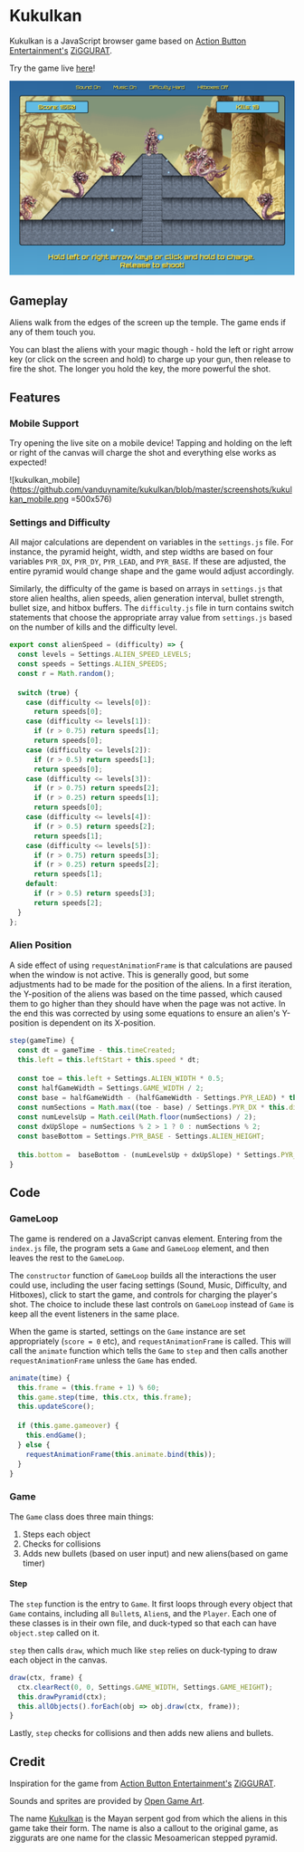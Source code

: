 # Kukulkan
Kukulkan is a JavaScript browser game based on [Action Button Entertainment's][abe_wiki] [ZiGGURAT][ziggurat_wiki].

Try the game live [here][kukulkan_live]!

![kukulkan_screenshot](https://github.com/vanduynamite/kukulkan/blob/master/screenshots/kukulkan_screenshot_focus.png)

## Gameplay
Aliens walk from the edges of the screen up the temple. The game ends if any of them touch you.

You can blast the aliens with your magic though - hold the left or right arrow key (or click on the screen and hold) to charge up your gun, then release to fire the shot. The longer you hold the key, the more powerful the shot.

## Features

### Mobile Support
Try opening the live site on a mobile device! Tapping and holding on the left or right of the canvas will charge the shot and everything else works as expected!

![kukulkan_mobile](https://github.com/vanduynamite/kukulkan/blob/master/screenshots/kukulkan_mobile.png =500x576)

### Settings and Difficulty
All major calculations are dependent on variables in the `settings.js` file. For instance, the pyramid height, width, and step widths are based on four variables `PYR_DX`, `PYR_DY`, `PYR_LEAD`, and `PYR_BASE`. If these are adjusted, the entire pyramid would change shape and the game would adjust accordingly.

Similarly, the difficulty of the game is based on arrays in `settings.js` that store alien healths, alien speeds, alien generation interval, bullet strength, bullet size, and hitbox buffers. The `difficulty.js` file in turn contains switch statements that choose the appropriate array value from `settings.js` based on the number of kills and the difficulty level.

``` JavaScript
export const alienSpeed = (difficulty) => {
  const levels = Settings.ALIEN_SPEED_LEVELS;
  const speeds = Settings.ALIEN_SPEEDS;
  const r = Math.random();

  switch (true) {
    case (difficulty <= levels[0]):
      return speeds[0];
    case (difficulty <= levels[1]):
      if (r > 0.75) return speeds[1];
      return speeds[0];
    case (difficulty <= levels[2]):
      if (r > 0.5) return speeds[1];
      return speeds[0];
    case (difficulty <= levels[3]):
      if (r > 0.75) return speeds[2];
      if (r > 0.25) return speeds[1];
      return speeds[0];
    case (difficulty <= levels[4]):
      if (r > 0.5) return speeds[2];
      return speeds[1];
    case (difficulty <= levels[5]):
      if (r > 0.75) return speeds[3];
      if (r > 0.25) return speeds[2];
      return speeds[1];
    default:
      if (r > 0.5) return speeds[3];
      return speeds[2];
  }
};
```
### Alien Position
A side effect of using `requestAnimationFrame` is that calculations are paused when the window is not active. This is generally good, but some adjustments had to be made for the position of the aliens. In a first iteration, the Y-position of the aliens was based on the time passed, which caused them to go higher than they should have when the page was not active. In the end this was corrected by using some equations to ensure an alien's Y-position is dependent on its X-position.

``` JavaScript
step(gameTime) {
  const dt = gameTime - this.timeCreated;
  this.left = this.leftStart + this.speed * dt;

  const toe = this.left + Settings.ALIEN_WIDTH * 0.5;
  const halfGameWidth = Settings.GAME_WIDTH / 2;
  const base = halfGameWidth - (halfGameWidth - Settings.PYR_LEAD) * this.dir;
  const numSections = Math.max((toe - base) / Settings.PYR_DX * this.dir, 0);
  const numLevelsUp = Math.ceil(Math.floor(numSections) / 2);
  const dxUpSlope = numSections % 2 > 1 ? 0 : numSections % 2;
  const baseBottom = Settings.PYR_BASE - Settings.ALIEN_HEIGHT;

  this.bottom =  baseBottom - (numLevelsUp + dxUpSlope) * Settings.PYR_DY;
}
```

## Code
### GameLoop
The game is rendered on a JavaScript canvas element. Entering from the `index.js` file, the program sets a `Game` and `GameLoop` element, and then leaves the rest to the `GameLoop`.

The `constructor` function of `GameLoop` builds all the interactions the user could use, including the user facing settings (Sound, Music, Difficulty, and Hitboxes), click to start the game, and controls for charging the player's shot. The choice to include these last controls on `GameLoop` instead of `Game` is keep all the event listeners in the same place.

When the game is started, settings on the `Game` instance are set appropriately (`score = 0` etc), and `requestAnimationFrame` is called. This will call the `animate` function which tells the `Game` to `step` and then calls another `requestAnimationFrame` unless the `Game` has ended.

``` JavaScript
animate(time) {
  this.frame = (this.frame + 1) % 60;
  this.game.step(time, this.ctx, this.frame);
  this.updateScore();

  if (this.game.gameover) {
    this.endGame();
  } else {
    requestAnimationFrame(this.animate.bind(this));
  }
}
```

### Game
The `Game` class does three main things:
1. Steps each object
2. Checks for collisions
3. Adds new bullets (based on user input) and new aliens(based on game timer)

#### Step
The `step` function is the entry to `Game`. It first loops through every object that `Game` contains, including all `Bullet`s, `Alien`s, and the `Player`. Each one of these classes is in their own file, and duck-typed so that each can have `object.step` called on it.

`step` then calls `draw`, which much like `step` relies on duck-typing to draw each object in the canvas.

``` JavaScript
draw(ctx, frame) {
  ctx.clearRect(0, 0, Settings.GAME_WIDTH, Settings.GAME_HEIGHT);
  this.drawPyramid(ctx);
  this.allObjects().forEach(obj => obj.draw(ctx, frame));
}
```
Lastly, `step` checks for collisions and then adds new aliens and bullets.

## Credit

Inspiration for the game from [Action Button Entertainment's][abe_wiki] [ZiGGURAT][ziggurat_wiki].

Sounds and sprites are provided by [Open Game Art][opengameart].

The name [Kukulkan][kukulkan_wiki] is the Mayan serpent god from which the aliens in this game take their form. The name is also a callout to the original game, as ziggurats are one name for the classic Mesoamerican stepped pyramid.


[ziggurat_wiki]: https://en.wikipedia.org/wiki/Ziggurat_(video_game)
[abe_wiki]: https://en.wikipedia.org/wiki/Action_Button_Entertainment
[kukulkan_wiki]: https://en.wikipedia.org/wiki/Kukulkan
[kukulkan_live]: https://vanduynamite.github.io/kukulkan/
[opengameart]: https://opengameart.org/

